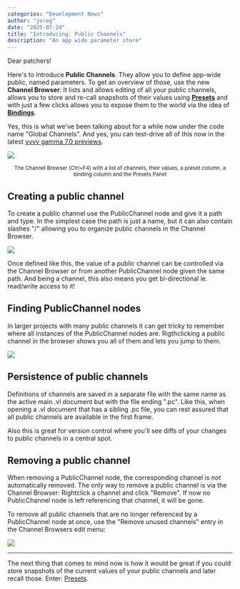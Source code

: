```yaml
---
categories: "Development News"
author: "joreg"
date: "2025-07-24"
title: "Introducing: Public Channels"
description: "An app wide parameter store"
---
```


Dear patchers!

Here's to introduce **Public Channels**. They allow you to define app-wide public, named parameters. To get an overview of those, use the new **Channel Browser**: It lists and allows editing of all your public channels, allows you to store and re-call snapshots of their values using **[Presets](../introducing-presets-and-transitions/index.md)** and with just a few clicks allows you to expose them to the world via the idea of **[Bindings](../introducing-channel-bindings/index.md)**.

Yes, this is what we've been talking about for a while now under the code name "Global Channels". And yes, you can test-drive all of this now in the latest [vvvv gamma 7.0 previews](https://vvvv.org/download/).

![](channel-browser.png)
<center><small>The Channel Browser (Ctrl+F4) with a list of channels, their values, a preset column, a binding column and the Presets Panel</small></center>

## Creating a public channel

To create a public channel use the PublicChannel node and give it a path and type. In the simplest case the path is just a name, but it can also contain slashes "/" allowing you to organize public channels in the Channel Browser.

![](public-channels.png)

Once defined like this, the value of a public channel can be controlled via the Channel Browser or from another PublicChannel node given the same path. And being a channel, this also means you get bi-directional ie. read/write access to it!

## Finding PublicChannel nodes
In larger projects with many public channels it can get tricky to remember where all instances of the PublicChannel nodes are. Rigthclicking a public channel in the browser shows you all of them and lets you jump to them.

![](finding-nodes.png)

## Persistence of public channels

Definitions of channels are saved in a separate file with the same name as the active main .vl document but with the file ending ".pc". Like this, when opening a .vl document that has a sibling .pc file, you can rest assured that all public channels are available in the first frame.

Also this is great for version control where you'll see diffs of your changes to public channels in a central spot.

## Removing a public channel

When removing a PublicChannel node, the corresponding channel is *not* automatically removed. The only way to remove a public channel is via the Channel Browser: Rightclick a channel and click "Remove". If now no PublicChannel node is left referencing that channel, it will be gone.

To remove all public channels that are no longer referenced by a PublicChannel node at once, use the "Remove unused channels" entry in the Channel Browsers edit menu:

![](edit-menu.png)

---

The next thing that comes to mind now is how it would be great if you could store snapshots of the current values of your public channels and later recall those. Enter: [Presets](../introducing-presets-and-transitions/index.md). 
